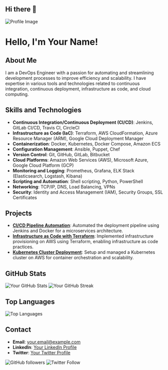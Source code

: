 ## Hi there 👋

<!--
**HimadriSingha/HimadriSingha** is a ✨ _special_ ✨ repository because its `README.md` (this file) appears on your GitHub profile.

Here are some ideas to get you started:

- 🔭 I’m currently working on ...
- 🌱 I’m currently learning ...
- 👯 I’m looking to collaborate on ...
- 🤔 I’m looking for help with ...
- 💬 Ask me about ...
- 📫 How to reach me: ...
- 😄 Pronouns: ...
- ⚡ Fun fact: ...
-->
![Profile Image](https://avatars.githubusercontent.com/yourusername)
# Hello, I'm Your Name!

## About Me
I am a DevOps Engineer with a passion for automating and streamlining development processes to improve efficiency and scalability. I have expertise in various tools and technologies related to continuous integration, continuous deployment, infrastructure as code, and cloud computing.

## Skills and Technologies
- **Continuous Integration/Continuous Deployment (CI/CD)**: Jenkins, GitLab CI/CD, Travis CI, CircleCI
- **Infrastructure as Code (IaC)**: Terraform, AWS CloudFormation, Azure Resource Manager (ARM), Google Cloud Deployment Manager
- **Containerization**: Docker, Kubernetes, Docker Compose, Amazon ECS
- **Configuration Management**: Ansible, Puppet, Chef
- **Version Control**: Git, GitHub, GitLab, Bitbucket
- **Cloud Platforms**: Amazon Web Services (AWS), Microsoft Azure, Google Cloud Platform (GCP)
- **Monitoring and Logging**: Prometheus, Grafana, ELK Stack (Elasticsearch, Logstash, Kibana)
- **Scripting and Automation**: Shell scripting, Python, PowerShell
- **Networking**: TCP/IP, DNS, Load Balancing, VPNs
- **Security**: Identity and Access Management (IAM), Security Groups, SSL Certificates

## Projects
- [**CI/CD Pipeline Automation**](https://github.com/yourusername/ci-cd-pipeline): Automated the deployment pipeline using Jenkins and Docker for a microservices architecture.
- [**Infrastructure as Code with Terraform**](https://github.com/yourusername/terraform-aws): Implemented infrastructure provisioning on AWS using Terraform, enabling infrastructure as code practices.
- [**Kubernetes Cluster Deployment**](https://github.com/yourusername/kubernetes-cluster): Setup and managed a Kubernetes cluster on AWS for container orchestration and scalability.

## GitHub Stats
![Your GitHub Stats](https://github-readme-stats.vercel.app/api?username=yourusername&show_icons=true&theme=radical)
![Your GitHub Streak](https://github-readme-streak-stats.herokuapp.com/?user=yourusername&theme=radical)

## Top Languages
![Top Languages](https://github-readme-stats.vercel.app/api/top-langs/?username=yourusername&layout=compact&theme=radical)

## Contact
- **Email**: your.email@example.com
- **LinkedIn**: [Your LinkedIn Profile](https://linkedin.com/in/yourprofile)
- **Twitter**: [Your Twitter Profile](https://twitter.com/yourprofile)

![GitHub followers](https://img.shields.io/github/followers/yourusername?style=social)
![Twitter Follow](https://img.shields.io/twitter/follow/yourprofile?style=social)

